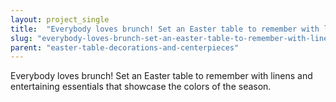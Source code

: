 ```yaml
---
layout: project_single
title:  "Everybody loves brunch! Set an Easter table to remember with linens and entertaining essentials that showcase the colors of the season."
slug: "everybody-loves-brunch-set-an-easter-table-to-remember-with-linens-and-entertaining-essentials-that"
parent: "easter-table-decorations-and-centerpieces"
---
```

Everybody loves brunch! Set an Easter table to remember with linens and entertaining essentials that showcase the colors of the season.